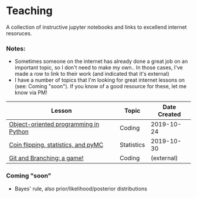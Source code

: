 # Teaching
A collection of instructive jupyter notebooks and links to excellend internet resoruces.

### Notes:
* Sometimes someone on the internet has already done a great job on an important topic, so I don't need to make my own.. In those cases, I've made a row to link to their work (and indicated that it's external)
* I have a number of topics that I'm looking for great internet lessons on (see: Coming "soon"). If you know of a good resource for these, let me know via PM!

| Lesson | Topic | Date Created |
|---|---|---|
| [Object-oriented programming in Python](Classes%20and%20OOP%20(Python).ipynb) | Coding | 2019-10-24 |
| [Coin flipping, statistics, and pyMC](Coin%20flipping,%20statistics,%20and%20pyMC.ipynb) | Statistics | 2019-10-30 |
| [Git and Branching: a game!](https://learngitbranching.js.org/) | Coding | (external) |

### Coming "soon"
* Bayes' rule, also prior/likelihood/posterior distributions
